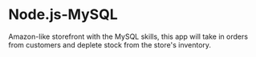 # Node.js-MySQL
Amazon-like storefront with the MySQL skills, this app will take in orders from customers and deplete stock from the store's inventory.
